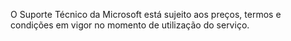 O Suporte Técnico da Microsoft está sujeito aos preços, termos e condições em vigor no momento de utilização do serviço.

<!--HONumber=Oct16_HO1-->


